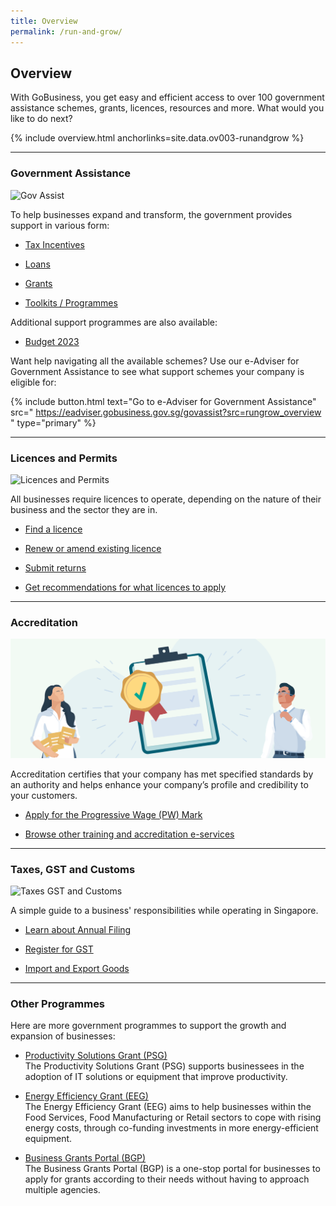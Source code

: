```yaml
---
title: Overview
permalink: /run-and-grow/
---
```


## Overview

With GoBusiness, you get easy and efficient access to over 100 government assistance schemes, grants, licences, resources and more. What would you like to do next?

{% include overview.html anchorlinks=site.data.ov003-runandgrow %}

---

<a name="gov-assist"></a>
### Government Assistance

![Gov Assist](/images/grow/RG-Overview-GovAssist-Banner.png)

To help businesses expand and transform, the government provides support in various form:

- [Tax Incentives](/gov-assist/tax-incentives/?src=rungrow_overview)

- [Loans](/gov-assist/loans/?src=rungrow_overview)

- [Grants](/gov-assist/grants/?src=rungrow_overview)

- [Toolkits / Programmes](/gov-assist/toolkits-programmes/?src=rungrow_overview)

Additional support programmes are also available:

- [Budget 2023](/gov-assist/budget-announcement-for-businesses/)

Want help navigating all the available schemes? Use our e-Adviser for Government Assistance to see what support schemes your company is eligible for:

{% include button.html text="Go to e-Adviser for Government Assistance" src="
https://eadviser.gobusiness.gov.sg/govassist?src=rungrow_overview
" type="primary" %}

---

<a name="licence-permit"></a>
### Licences and Permits

![Licences and Permits](/images/grow/RG-Overview-Licensing-Banner.png)

All businesses require licences to operate, depending on the nature of their business and the sector they are in.

- [Find a licence](/licences/find-licence-by-agency/?src=rungrow_overview)

- [Renew or amend existing licence](/licences/renew-amend-licence/?src=rungrow_overview)

- [Submit returns](/licences/submit-returns/?src=rungrow_overview)

- [Get recommendations for what licences to apply](/licences/find-licence-by-sector/?src=rungrow_overview)

---

<a name="accreditation"></a>
### Accreditation

![Accreditation](/images/grow/RunandGrow_Accreditation.svg)

Accreditation certifies that your company has met specified standards by an authority and helps enhance your company’s profile and credibility to your customers.

- [Apply for the Progressive Wage (PW) Mark](/accreditation/pwmark/?src=rungrow_overview)

- [Browse other training and accreditation e-services](/e-services/training-and-accreditation/?src=rungrow_overview)

---

<a name="tax-gst-customs"></a>
### Taxes, GST and Customs

![Taxes GST and Customs](/images/grow/RG-Overview-Taxes-Banner.png)

A simple guide to a business' responsibilities while operating in Singapore.

- [Learn about Annual Filing](/run-and-grow/annual-returns/?src=rungrow_overview)

- [Register for GST](/run-and-grow/annual-returns/?src=rungrow_overview)

- [Import and Export Goods](/run-and-grow/imports-and-exports/?src=rungrow_overview)


---

<a name="other-programmmes"></a>
### Other Programmes

Here are more government programmes to support the growth and expansion of businesses:

- [Productivity Solutions Grant (PSG)](/productivity-solutions-grant/?src=rungrow_overview)<br>The Productivity Solutions Grant (PSG) supports businessees in the adoption of IT solutions or equipment that improve productivity.

- [Energy Efficiency Grant (EEG)](/energy-efficiency-grant/?src=rungrow_overview)<br>The Energy Efficiency Grant (EEG) aims to help businesses within the Food Services, Food Manufacturing or Retail sectors to cope with rising energy costs, through co-funding investments in more energy-efficient equipment.

- [Business Grants Portal (BGP)](/business-grants-portal/?src=rungrow_overview)<br>The Business Grants Portal (BGP) is a one-stop portal for businesses to apply for grants according to their needs without having to approach multiple agencies.


<script src="/jquery/jquery.min.js"></script>
<script src="/jquery/bp-menu-new-tab.js"></script>
